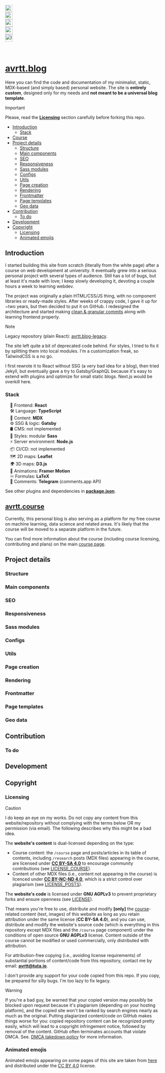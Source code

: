 <img
  height="23"
  src="https://api.visitorbadge.io/api/daily?path=https%3A%2F%2Favrtt.github.io%2F&label=%E2%9A%A1%EF%B8%8F%20Today&labelColor=%23383b40&countColor=%230d1117&style=flat-square&labelStyle=none"
  alt="visits-today-badge"
/>
<br/>
<img
  height="23"
  src="https://api.visitorbadge.io/api/visitors?path=https%3A%2F%2Favrtt.github.io%2F&label=%F0%9F%97%93%EF%B8%8F%20Total&labelColor=%23383b40&countColor=%230d1117&style=flat-square&labelStyle=none"
  alt="visits-total-badge"
/>
<br/>
<a href="https://github.com/avrtt/avrtt.github.io/commits/main/">
  <img
    height="24"
    src="https://img.shields.io/github/commit-activity/t/avrtt/avrtt.github.io/main?style=flat-square&label=%F0%9F%A7%A9%20Commits%20(main)&labelColor=%23383b40&color=%230d1117"
    alt="commit-activity-badge"
  />
</a>
<br/>
<img
  height="24"
  src="https://img.shields.io/github/repo-size/avrtt/avrtt.github.io?style=flat-square&label=%F0%9F%93%A6%20Repo%20size&labelColor=%23383b40&color=%230d1117"
  alt="repository-size-badge"
/>
<br/>
<a href="https://img.shields.io/github/last-commit/avrtt/avrtt.github.io/gh-pages?style=flat-square&label=%E2%9A%99%20Last%20deploy%3A&labelColor=%23383b40&color=%230d1117">
    <img
      height="24"
      src="https://img.shields.io/github/last-commit/avrtt/avrtt.github.io/gh-pages?style=flat-square&label=%E2%9A%99%20%EF%B8%8FLast%20deploy&labelColor=%23ffb938&color=%230d1117"
      alt="last-deploy-badge"
    />
</a>

<br/>

# [avrtt.blog](https://avrtt.github.io/)

Here you can find the code and documentation of my minimalist, static, MDX-based (and simply based) personal website. The site is **entirely custom**, designed only for my needs and **not meant to be a universal blog template**.

> [!IMPORTANT] 
> Please, read the **[Licensing](#licensing)** section carefully before forking this repo.

- [Introduction](#introduction)
  - [Stack](#stack)
- [Course](#avrttcourse)
- [Project details](#project-details)
  - [Structure](#structure)
  - [Main components](#main-components)
  - [SEO](#seo)
  - [Responsiveness](#responsiveness)
  - [Sass modules](#sass-modules)
  - [Configs](#configs)
  - [Utils](#utils)
  - [Page creation](#page-creation)
  - [Rendering](#rendering)
  - [Frontmatter](#frontmatter)
  - [Page templates](#page-templates)
  - [Geo data](#geo-data)
- [Contribution](#contribution)
  - [To do](#to-do)
- [Development](#development)
- [Copyright](#copyright)
  - [Licensing](#licensing)
  - [Animated emojis](#animated-emojis)


## Introduction

I started building this site from scratch (literally from the white page) after a course on web development at university. It eventually grew into a serious personal project with several types of audience. Still has a lot of bugs, but at least it's made with love; I keep slowly developing it, devoting a couple hours a week to learning webdev.

The project was originally a plain HTML/CSS/JS thing, with no component libraries or ready-made styles. After weeks of crappy code, I gave it up for ~two years, but then decided to put it on GitHub. I redesigned the architecture and started making [clean & granular commits](https://github.com/avrtt/avrtt.github.io/commits/main/) along with learning frontend properly.

> [!NOTE] 
> Legacy repository (plain React): [avrtt.blog-legacy](https://github.com/avrtt/avrtt.blog-legacy).

The site left quite a bit of deprecated code behind. For styles, I tried to fix it by splitting them into local modules. I'm a customization freak, so TailwindCSS is a no go.

I first rewrote it to React without SSG (a very bad idea for a blog), then tried Jekyll, but eventually gave a try to Gatsby/GraphQL because it's easy to extend with plugins and optimize for small static blogs. Next.js would be overkill here.


### Stack

&nbsp;&nbsp;&nbsp; 🚀 Frontend: **React**  
&nbsp;&nbsp;&nbsp; 🛠️ Language: **TypeScript**  
&nbsp;&nbsp;&nbsp; 📝 Content: **MDX**  
&nbsp;&nbsp;&nbsp; ⚙️ SSG & logic: **Gatsby**  
&nbsp;&nbsp;&nbsp; 🛢 CMS: not implemented  
&nbsp;&nbsp;&nbsp; 🎨 Styles: modular **Sass**  
&nbsp;&nbsp;&nbsp; ⚡ Server environment: **Node.js**  
&nbsp;&nbsp;&nbsp; 📦 CI/CD: not implemented  
&nbsp;&nbsp;&nbsp; 🗺️ 2D maps: **Leaflet**  
&nbsp;&nbsp;&nbsp; 🌍 3D maps: **D3.js**  
&nbsp;&nbsp;&nbsp; 🍃 Animations: **Framer Motion**  
&nbsp;&nbsp;&nbsp; ♾️ Formulas: **LaTeX**  
&nbsp;&nbsp;&nbsp; 💬 Comments: **Telegram** (comments.app API)  

See other plugins and dependencies in **[package.json](https://github.com/avrtt/avrtt.github.io/blob/main/package.json)**. 


## [avrtt.course](https://avrtt.github.io/course)

Currently, this personal blog is also serving as a platform for my free course on machine learning, data science and related areas. It's likely that the course will be moved to a separate platform in the future.

You can find more information about the course (including course licensing, contributing and plans) on the main [course page](https://avrtt.github.io/course).


## Project details

### Structure

<!-- Описания папок с гиперссылками на них в репозитории, где основные фичи находятся, структура проекта в общем. -->


### Main components

<!-- Про наиболее интересные компоненты. -->


### SEO

<!-- Реализовано SEO, включающее ... sitemap, robots.txt, cross linking, keywords, Gatsby's Head API and [SEO component](ссылка на файл) for organizing metadata and social cards preview (Twitter, Open Graph), rich snippets, different schemas, breadcrumps for [post template](ссылка), etc. SEO-тесты здесь. useSiteMetadata hook. -->


### Responsiveness

<!-- Responsive design is a bit clunky as the site wasn't originally designed as mobile-first. I did some basic fluid typography, mobile navbar and breakpoints, but several pages still require revision. -->


### Sass modules

<!-- 
Какие бывают стили в этом проекте:
- глобальные стили: в папке styles, импортируются в gatsby-browser.js ([name].scss)
- общие, но не относящиеся к компонентам: в папке styles, импортируются в index.js
- несамостоятельные (_[name].scss): в папке styles, импортируются в другом .scss-файле
- те, что относятся к компонентам: в папках компонент (styles.module.scss локально в каждой папке), импортируются в компоненте
-->


### Configs

<!-- Глобальные конфигурации в gatsby-config.js: дефолтные настройки, robots, исключения, импорты плагинов и их настройки. -->


### Utils

<!-- fetchers/, utils/ -->


### Page creation

<!-- Страницы создаются в gatsby-node.js (гиперссылка), там пояснения. -->


### Rendering

<!-- Server-side rendering, gatsby browser (просто сослаться, там комментарии) -->


### Frontmatter

<!-- Типичный frontmatter поста выглядит так:

```
index:
indexCourse:
indexFavorites:
title: "Brief title in sentence case for gallery views"
titleDetailed: "Informative title in sentence case for list views"
titleSEO: "Same Title, but in Capitalized Case"
titleOG: ""
titleTwitter: ""
titleCourse: ""
courseCategoryName: ""
desc: "Usually a quote or ironic expression"
descSEO: "Longer and more informative description"
descOG: "Call to action"
descTwitter: ""
date: "DD.MM.YYYY"
updated:
prioritySitemap: 0.6
changefreqSitemap: "monthly"
extraReadTimeMin: 0
difficultyLevel: 1
flagDraft: false
flagMindfuckery: false
flagRewrite: false
flagOffensive: false
flagProfane: false
flagMultilingual: false
flagUnreliably: false
flagPolitical: false
flagCognitohazard: false
flagHidden: true
flagWideLayoutByDefault: true
schemaType: "Article"
mainTag: ""
otherTags: [""]
keywordsSEO: [""]
banner: "../../../images/posts/research/banners/IMAGE.jpg"
imageOG: "../../../images/posts/research/banners/IMAGE.jpg"
imageAltOG: ""
imageTwitter: "../../../images/posts/research/banners/IMAGE.jpg"
imageAltTwitter: ""
canonicalURL: "https://avrtt.github.io/research/POST_URL"
slug: "/research/POST_URL"
```

Он содержит флаги для Notice-компонент, данные для SEO и индексы для сортировки по сайту. 

[Шаблоны файлов постов](https://github.com/avrtt/avrtt.github.io/tree/main/src/pages/posts) содержат необходимые поля для разных категорий, а также прочие настройки. 
-->


### Page templates

<!-- Про темплейт поста, ImageContext, как всё работает внутри. -->


### Geo data

<!-- This section is under development. -->


## Contribution

<!-- 
Feature suggestions and especially bug/typo reports are very welcome. Feel free to create pull requests. Особенно ценны замечания/контрибуции касательно грамматических ошибок или опечаток, т.к. английский не мой родной язык. Если вы хотите предложить фичу, исправить баг или улучшить стиль, то всегда велком, пожалуйста открывайте ПР.
Если вы собираетесь внести вклад в [курс](avrtt.github.io/course), смотрите дополнительную информацию и to-do на странице курса.
Описать, как вносить изменения по шагам.

> [!TIP]
> Helpful advice for doing things better or more easily.
-->


### To do

<!-- В основном я храню задачи по сайту локально, но иногда выкладываю открытые проблемы в Issues. -->


## Development

<!-- 
Как запустить и отладить development build.
Про development mode (убирает многое в постах на development-стадии для сохранения памяти), про post_development.js.
Про выделение памяти для Node и как избежать проблем с памятью (ссылка на гайд Gatsby).

> [!WARNING]
> (про выделение памяти и что по умолчанию 5 GB, как избежать проблем) -->


## Copyright

### Licensing

> [!CAUTION]
> I do keep an eye on my works. Do not copy any content from this website/repository without complying with the terms below OR my permission (via email). The following describes why this might be a bad idea.

The **website's content** is dual-licensed depending on the type:  
- Course content: the `/course` page and posts/articles in its table of contents, including `/research` posts (MDX files) appearing in the course, are licensed under **[CC BY-SA 4.0](https://creativecommons.org/licenses/by-sa/4.0/deed.en)** to encourage community contributions (see [LICENSE_COURSE](https://github.com/avrtt/avrtt.github.io/blob/main/LICENSE_COURSE)).  
- Content of other MDX files (i.e., content not appearing in the course) is licenced under **[CC BY-NC-ND 4.0](https://creativecommons.org/licenses/by-nc-nd/4.0/deed.en)**, which is a strict control over plagiarism (see [LICENSE_POSTS](https://github.com/avrtt/avrtt.github.io/blob/main/LICENSE_POSTS)).  

The **website's code** is licensed under **GNU AGPLv3** to prevent proprietary forks and ensure openness (see [LICENSE](https://github.com/avrtt/avrtt.github.io/blob/main/LICENSE)).  

That means you're free to use, distribute and modify **[only]** the [course](#avrttcourse)-related content (text, images) of this website as long as you retain attribution under the same license (**CC BY-SA 4.0**), and you can use, distribute and modify the website's source code (which is everything in this repository except MDX files and the `/course` page component) under the conditions of open source **GNU AGPLv3** license. Content outside of the course cannot be modified or used commercially, only distributed with attribution. 

For attribution-free copying (i.e., avoiding license requirements) of substantial portions of content/code from this repository, contact me by email: **avrtt@tuta.io**.

I don't provide any support for your code copied from this repo. If you copy, be prepared for silly bugs. I'm too lazy to fix legacy.

> [!WARNING] 
> If you're a bad guy, be warned that your copied version may possibly be blocked upon request because it's plagiarism (depending on your hosting platform), and the copied site won't be ranked by search engines nearly as much as the original. Putting plagiarized content/code on GitHub makes things worse for you: copied repository content can be recognized pretty easily, which will lead to a copyright infringement notice, followed by removal of the content. GitHub often terminates accounts that violate DMCA. See. [DMCA takedown policy](https://docs.github.com/en/site-policy/content-removal-policies/dmca-takedown-policy) for more information.

<!--

Указать, что при атрибуции считается appropriate credit, а что нет.

-->


### Animated emojis

Animated emojis appearing on some pages of this site are taken from [here](https://googlefonts.github.io/noto-emoji-animation/) and distributed under the [CC BY 4.0](https://creativecommons.org/licenses/by/4.0/deed.en) license.
